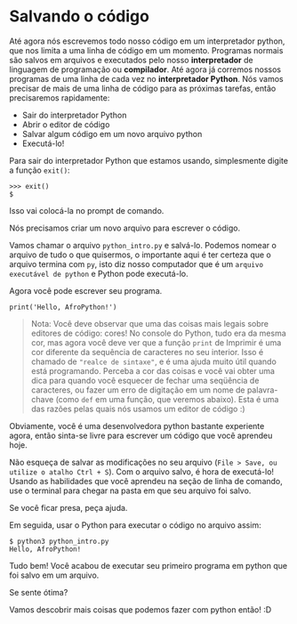 # Salvando o código
Até agora nós escrevemos todo nosso código em um interpretador python, que nos limita a uma linha de código em um momento. Programas normais são salvos em arquivos e executados pelo nosso **interpretador** de linguagem de programação ou **compilador**. Até agora já corremos nossos programas de uma linha de cada vez no **interpretador Python**. Nós vamos precisar de mais de uma linha de código para as próximas tarefas, então precisaremos rapidamente:

- Sair do interpretador Python
- Abrir o editor de código
- Salvar algum código em um novo arquivo python
- Executá-lo!

Para sair do interpretador Python que estamos usando, simplesmente digite a função `exit()`:
```
>>> exit()
$
```

Isso vai colocá-la no prompt de comando.

Nós precisamos criar um novo arquivo para escrever o código.

Vamos chamar o arquivo `python_intro.py` e salvá-lo. Podemos nomear o arquivo de tudo o que quisermos, o importante aqui é ter certeza que o arquivo termina com `py`, isto diz nosso computador que é um `arquivo executável de python` e Python pode executá-lo.

Agora você pode escrever seu programa.
```
print('Hello, AfroPython!')
```

>Nota: Você deve observar que uma das coisas mais legais sobre editores de código: cores! No console do Python, tudo era da mesma cor, mas agora você deve ver que a função ``print`` de Imprimir é uma cor diferente da sequência de caracteres no seu interior. Isso é chamado de ``"realce de sintaxe"``, e é uma ajuda muito útil quando está programando. Perceba a cor das coisas e você vai obter uma dica para quando você esquecer de fechar uma seqüência de caracteres, ou fazer um erro de digitação em um nome de palavra-chave (como ``def`` em uma função, que veremos abaixo). Esta é uma das razões pelas quais nós usamos um editor de código :)

Obviamente, você é uma desenvolvedora python bastante experiente agora, então sinta-se livre para escrever um código que você aprendeu hoje.

Não esqueça de salvar as modificações no seu arquivo (`File > Save, ou utilize o atalho Ctrl + S`). Com o arquivo salvo, é hora de executá-lo! Usando as habilidades que você aprendeu na seção de linha de comando, use o terminal para chegar na pasta em que seu arquivo foi salvo.

Se você ficar presa, peça ajuda.

Em seguida, usar o Python para executar o código no arquivo assim:
```
$ python3 python_intro.py
Hello, AfroPython!
```

Tudo bem! Você acabou de executar seu primeiro programa em python que foi salvo em um arquivo.

Se sente ótima?

Vamos descobrir mais coisas que podemos fazer com python então! :D
